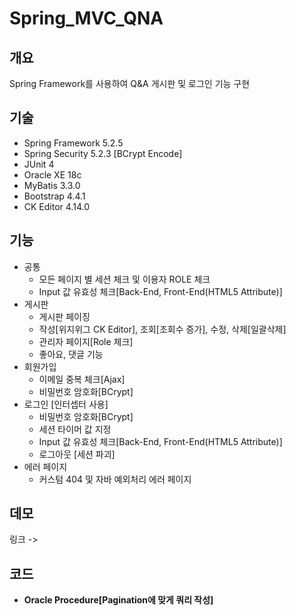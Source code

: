 # Spring_MVC_QNA


## 개요
Spring Framework를 사용하여 Q&A 게시판 및 로그인 기능 구현

## 기술
* Spring Framework 5.2.5
* Spring Security 5.2.3 [BCrypt Encode]
* JUnit 4
* Oracle XE 18c
* MyBatis 3.3.0
* Bootstrap 4.4.1
* CK Editor 4.14.0

## 기능
* 공통
    * 모든 페이지 별 세션 체크 및 이용자 ROLE 체크
    * Input 값 유효성 체크[Back-End, Front-End(HTML5 Attribute)]
* 게시판
    * 게시판 페이징
    * 작성[위지위그 CK Editor], 조회[조회수 증가], 수정, 삭제[일괄삭제]
    * 관리자 페이지[Role 체크]
    * 좋아요, 댓글 기능
* 회원가입
    * 이메일 중복 체크[Ajax]
    * 비밀번호 암호화[BCrypt]
* 로그인 [인터셉터 사용]
    * 비밀번호 암호화[BCrypt]
    * 세션 타이머 값 지정
    * Input 값 유효성 체크[Back-End, Front-End(HTML5 Attribute)]
    * 로그아웃 [세션 파괴]
* 에러 페이지
    * 커스텀 404 및 자바 예외처리 에러 페이지
    
## 데모
링크 -> 
    
## 코드
* **Oracle Procedure[Pagination에 맞게 쿼리 작성]**

